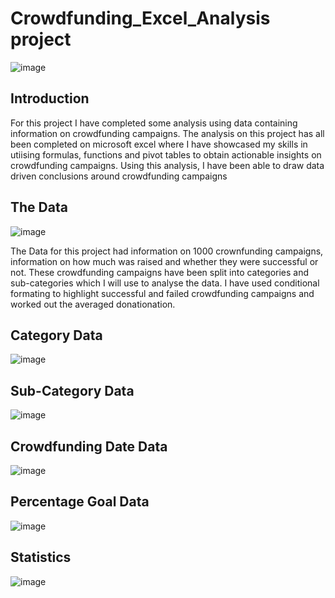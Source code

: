 # Crowdfunding_Excel_Analysis project

![image](https://github.com/bradsmart1998/Crowdfunding_Excel_Analysis_Project/assets/114998403/692d26cb-6993-4998-91da-9304255a908f)

## Introduction

For this project I have completed some analysis using data containing information on crowdfunding campaigns. The analysis on this project has all been completed on microsoft excel where I have showcased my skills in utiising formulas, functions and pivot tables to obtain actionable insights on crowdfunding campaigns. Using this analysis, I have been able to draw data driven conclusions around crowdfunding campaigns 

## The Data

![image](https://github.com/bradsmart1998/Crowdfunding_Excel_Analysis_Project/assets/114998403/21381414-ac9b-463d-9801-53484575daf4)

The Data for this project had information on 1000 crownfunding campaigns, information on how much was raised and whether they were successful or not. These crowdfunding campaigns have been split into categories and sub-categories which I will use to analyse the data. I have used conditional formating to highlight successful and failed crowdfunding campaigns and worked out the averaged donationation.

## Category Data

![image](https://github.com/bradsmart1998/Crowdfunding_Excel_Analysis_Project/assets/114998403/8d3dd364-4fba-4412-b4b9-0b4c7eec61ad)

## Sub-Category Data

![image](https://github.com/bradsmart1998/Crowdfunding_Excel_Analysis_Project/assets/114998403/21454323-5213-4785-9339-794cd68f9797)

## Crowdfunding Date Data

![image](https://github.com/bradsmart1998/Crowdfunding_Excel_Analysis_Project/assets/114998403/93f398d2-8d65-465d-ac1d-fc991f37ff96)

## Percentage Goal Data

![image](https://github.com/bradsmart1998/Crowdfunding_Excel_Analysis_Project/assets/114998403/f10b7091-058e-454e-88b8-82697d39c44a)

## Statistics

![image](https://github.com/bradsmart1998/Crowdfunding_Excel_Analysis_Project/assets/114998403/8284f9e2-22df-447b-b835-4ca78dc72b1b)


